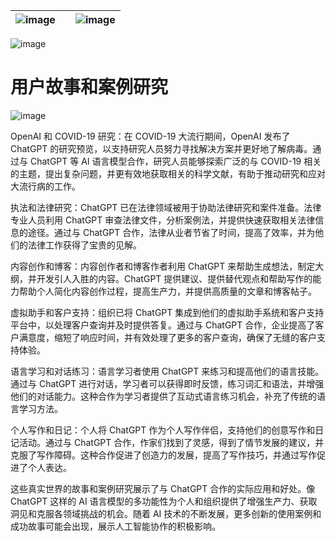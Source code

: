 | ![image](img/chapter_title_corner_decoration_left.png) |  | ![image](img/chapter_title_corner_decoration_right.png) |
| --- | --- | --- |

![image](img/chapter_title_above.png)

# 用户故事和案例研究

![image](img/chapter_title_below.png)

OpenAI 和 COVID-19 研究：在 COVID-19 大流行期间，OpenAI 发布了 ChatGPT 的研究预览，以支持研究人员努力寻找解决方案并更好地了解病毒。通过与 ChatGPT 等 AI 语言模型合作，研究人员能够探索广泛的与 COVID-19 相关的主题，提出复杂问题，并更有效地获取相关的科学文献，有助于推动研究和应对大流行病的工作。

执法和法律研究：ChatGPT 已在法律领域被用于协助法律研究和案件准备。法律专业人员利用 ChatGPT 审查法律文件，分析案例法，并提供快速获取相关法律信息的途径。通过与 ChatGPT 合作，法律从业者节省了时间，提高了效率，并为他们的法律工作获得了宝贵的见解。

内容创作和博客：内容创作者和博客作者利用 ChatGPT 来帮助生成想法，制定大纲，并开发引人入胜的内容。ChatGPT 提供建议、提供替代观点和帮助写作的能力帮助个人简化内容创作过程，提高生产力，并提供高质量的文章和博客帖子。

虚拟助手和客户支持：组织已将 ChatGPT 集成到他们的虚拟助手系统和客户支持平台中，以处理客户查询并及时提供答复。通过与 ChatGPT 合作，企业提高了客户满意度，缩短了响应时间，并有效处理了更多的客户查询，确保了无缝的客户支持体验。

语言学习和对话练习：语言学习者使用 ChatGPT 来练习和提高他们的语言技能。通过与 ChatGPT 进行对话，学习者可以获得即时反馈，练习词汇和语法，并增强他们的对话能力。这种合作为学习者提供了互动式语言练习机会，补充了传统的语言学习方法。

个人写作和日记：个人将 ChatGPT 作为个人写作伴侣，支持他们的创意写作和日记活动。通过与 ChatGPT 合作，作家们找到了灵感，得到了情节发展的建议，并克服了写作障碍。这种合作促进了创造力的发展，提高了写作技巧，并通过写作促进了个人表达。

这些真实世界的故事和案例研究展示了与 ChatGPT 合作的实际应用和好处。像 ChatGPT 这样的 AI 语言模型的多功能性为个人和组织提供了增强生产力、获取洞见和克服各领域挑战的机会。随着 AI 技术的不断发展，更多创新的使用案例和成功故事可能会出现，展示人工智能协作的积极影响。
